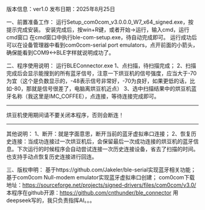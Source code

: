 版本信息：ver1.0
发布日期：2025年8月25日

一、前置准备工作：
运行Setup_com0com_v3.0.0.0_W7_x64_signed.exe，按提示完成安装。
安装完成后，按win+R键，或者开始->运行，输入cmd，运行cmd窗口
在cmd窗口中执行ble-com-setup.exe，待自动完成即可。
运行成功后可以在设备管理器中看到com0com-serial port emulators，点开前面的小箭头，确保能看到COM9<->BLE字样就说明成功了。


二、程序使用说明：
运行BLEConnector.exe
1、点扫描，待扫描完成；
2、扫描完成后会显示能搜到的所有蓝牙信号，注意一下烘豆机的信号强度，应当大于-70为宜（这个是负数显示的，-48表示信号非常好，-70为良好，如果更低的话，比如-80，那就是信号很差了，电脑离烘豆机近点）
3、选中扫描结果中的烘豆机蓝牙名称（我这里是IMC_COFFEE），点连接，等待连接完成即可。

****************************************
烘豆机使用期间请不要关闭本程序，否则会断连！
****************************************

其他说明：
1、断开：就是字面意思，断开当前的蓝牙虚拟串口连接；
2、恢复历史连接：当成功连接过一次烘豆机后，会保留最后一次成功连接的烘豆机的蓝牙信息。下次运行的时候程序会自动尝试连接一次历史连接设备，省去了扫描的时间。也支持手动点恢复历史连接进行回连。

三、版权申明：
基于https://github.com/Jakeler/ble-serial实现蓝牙相关功能；
基于com0com Null-modem emulator实现蓝牙虚拟串口创建；
com0com下载地址：https://sourceforge.net/projects/signed-drivers/files/com0com/v3.0/
本程序在github开源：https://github.com/cnthunder/ble_connector
用deepseek写的，我只负责指挥AI。。。
